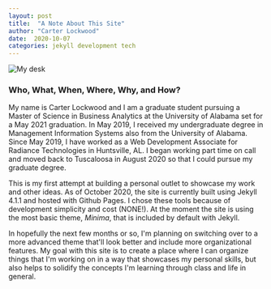 ```yaml
---
layout: post
title:  "A Note About This Site"
author: "Carter Lockwood"
date:  2020-10-07
categories: jekyll development tech
---
```

<img src="{{ '/static/2020-10-07pencil.jpg' | relative_url}}" alt='My desk' >

### **Who, What, When, Where, Why, and How?**

My name is Carter Lockwood and I am a graduate student pursuing a Master of Science in Business Analytics at the University of Alabama set for a May 2021 graduation. In May 2019, I received my undergraduate degree in Management Information Systems also from the University of Alabama. Since May 2019, I have worked as a Web Development Associate for Radiance Technologies in Huntsville, AL. I began working part time on call and moved back to Tuscaloosa in August 2020 so that I could pursue my graduate degree.

This is my first attempt at building a personal outlet to showcase my work and other ideas. As of October 2020, the site is currently built using Jekyll 4.1.1 and hosted with Github Pages. I chose these tools because of development simplicity and cost (NONE!). At the moment the site is using the most basic theme, *Minima*, that is included by default with Jekyll. 

In hopefully the next few months or so, I'm planning on switching over to a more advanced theme that'll look better and include more organizational features. My goal with this site is to create a place where I can organize things that I'm working on in a way that showcases my personal skills, but also helps to solidify the concepts I'm learning through class and life in general.
